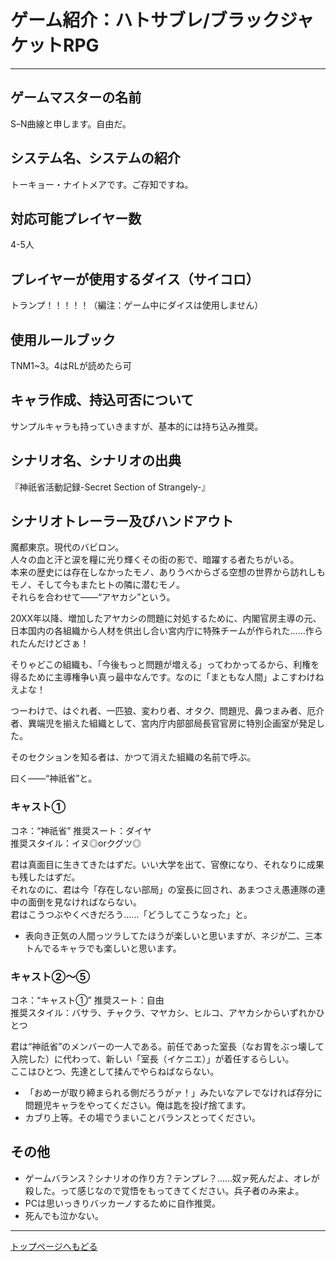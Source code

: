 # ゲーム紹介：ハトサブレ/ブラックジャケットRPG

----

## ゲームマスターの名前
SｰN曲線と申します。自由だ。

## システム名、システムの紹介
トーキョー・ナイトメアです。ご存知ですね。

## 対応可能プレイヤー数
4-5人

## プレイヤーが使用するダイス（サイコロ）
トランプ！！！！！（編注：ゲーム中にダイスは使用しません）

## 使用ルールブック
TNM1~3。4はRLが読めたら可

## キャラ作成、持込可否について
サンプルキャラも持っていきますが、基本的には持ち込み推奨。

## シナリオ名、シナリオの出典
『神祇省活動記録-Secret Section of Strangely-』

## シナリオトレーラー及びハンドアウト
魔都東京。現代のバビロン。  
人々の血と汗と涙を糧に光り輝くその街の影で、暗躍する者たちがいる。  
本来の歴史には存在しなかったモノ、ありうべからざる空想の世界から訪れしもモノ、そして今もまたヒトの隣に潜むモノ。  
それらを合わせて――“アヤカシ”という。 

20XX年以降、増加したアヤカシの問題に対処するために、内閣官房主導の元、日本国内の各組織から人材を供出し合い宮内庁に特殊チームが作られた……作られたんだけどさぁ！

そりゃどこの組織も、「今後もっと問題が増える」ってわかってるから、利権を得るために主導権争い真っ最中なんです。なのに「まともな人間」よこすわけねえよな！

つーわけで、はぐれ者、一匹狼、変わり者、オタク、問題児、鼻つまみ者、厄介者、異端児を揃えた組織として、宮内庁内部部局長官官房に特別企画室が発足した。

そのセクションを知る者は、かつて消えた組織の名前で呼ぶ。

曰く――“神祇省”と。

### キャスト①
コネ：“神祇省” 推奨スート：ダイヤ  
推奨スタイル：イヌ◎orクグツ◎

君は真面目に生きてきたはずだ。いい大学を出て、官僚になり、それなりに成果も残したはずだ。  
それなのに、君は今「存在しない部局」の室長に回され、あまつさえ愚連隊の連中の面倒を見なければならない。  
君はこうつぶやくべきだろう……「どうしてこうなった」と。

- 表向き正気の人間っツラしてたほうが楽しいと思いますが、ネジが二、三本トんでるキャラでも楽しいと思います。

### キャスト②～⑤
コネ：“キャスト①” 推奨スート：自由  
推奨スタイル：バサラ、チャクラ、マヤカシ、ヒルコ、アヤカシからいずれかひとつ

君は“神祇省”のメンバーの一人である。前任であった室長（なお胃をぶっ壊して入院した）に代わって、新しい「室長（イケニエ）」が着任するらしい。  
ここはひとつ、先達として揉んでやらねばならない。

- 「おめーが取り締まられる側だろうがァ！」みたいなアレでなければ存分に問題児キャラをやってください。俺は匙を投げ捨てます。  
- カブり上等。その場でうまいことバランスとってください。

## その他
- ゲームバランス？シナリオの作り方？テンプレ？……奴ァ死んだよ、オレが殺した。って感じなので覚悟をもってきてください。兵子者のみ来よ。
- PCは思いっきりバッカーノするために自作推奨。
- 死んでも泣かない。

----

[トップページへもどる](https://tiyo0235.github.io/5.3/)
